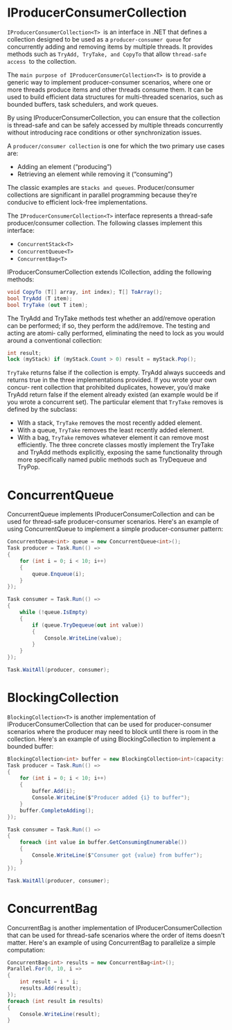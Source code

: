 # IProducerConsumerCollection<T>
`IProducerConsumerCollection<T> `is an interface in .NET that defines a collection designed to be used as a `producer-consumer queue` for concurrently adding and removing items by multiple threads. It provides methods such as `TryAdd, TryTake, and CopyTo` that allow `thread-safe access `to the collection.

The `main purpose of IProducerConsumerCollection<T> `is to provide a generic way to implement producer-consumer scenarios, where one or more threads produce items and other threads consume them. It can be used to build efficient data structures for multi-threaded scenarios, such as bounded buffers, task schedulers, and work queues.

By using IProducerConsumerCollection<T>, you can ensure that the collection is thread-safe and can be safely accessed by multiple threads concurrently without introducing race conditions or other synchronization issues.

A `producer/consumer collection` is one for which the two primary use cases are:
-  Adding an element (“producing”)
-  Retrieving an element while removing it (“consuming”)

The classic examples are s`tacks and queues`. Producer/consumer collections are significant in parallel programming because they’re conducive to efficient lock-free implementations.

The `IProducerConsumerCollection<T>` interface represents a thread-safe producer/consumer collection. The following classes implement this interface:
  - `ConcurrentStack<T>`
  - `ConcurrentQueue<T>`
  - `ConcurrentBag<T>`

IProducerConsumerCollection<T> extends ICollection, adding the following methods:
```c#
void CopyTo (T[] array, int index); T[] ToArray();
bool TryAdd (T item);
bool TryTake (out T item);
```

The TryAdd and TryTake methods test whether an add/remove operation can be performed; if so, they perform the add/remove. The testing and acting are atomi‐ cally performed, eliminating the need to lock as you would around a conventional collection:
```c#
int result;
lock (myStack) if (myStack.Count > 0) result = myStack.Pop();
```
`TryTake` returns false if the collection is empty. TryAdd always succeeds and returns true in the three implementations provided. If you wrote your own concur‐ rent collection that prohibited duplicates, however, you’d make TryAdd return false if the element already existed (an example would be if you wrote a concurrent set).
The particular element that `TryTake` removes is defined by the subclass:
  - With a stack, `TryTake` removes the most recently added element.
  - With a queue, `TryTake` removes the least recently added element.
  - With a bag, `TryTake` removes whatever element it can remove most efficiently.
The three concrete classes mostly implement the TryTake and TryAdd methods explicitly, exposing the same functionality through more specifically named public methods such as TryDequeue and TryPop.

# ConcurrentQueue
ConcurrentQueue<T> implements IProducerConsumerCollection<T> and can be used for thread-safe producer-consumer scenarios. Here's an example of using ConcurrentQueue<T> to implement a simple producer-consumer pattern:
```c#
ConcurrentQueue<int> queue = new ConcurrentQueue<int>();
Task producer = Task.Run(() =>
{
    for (int i = 0; i < 10; i++)
    {
        queue.Enqueue(i);
    }
});

Task consumer = Task.Run(() =>
{
    while (!queue.IsEmpty)
    {
        if (queue.TryDequeue(out int value))
        {
            Console.WriteLine(value);
        }
    }
});

Task.WaitAll(producer, consumer);

```

# BlockingCollection
`BlockingCollection<T>` is another implementation of IProducerConsumerCollection<T> that can be used for producer-consumer scenarios where the producer may need to block until there is room in the collection. Here's an example of using BlockingCollection<T> to implement a bounded buffer:

```c#
BlockingCollection<int> buffer = new BlockingCollection<int>(capacity: 5);
Task producer = Task.Run(() =>
{
    for (int i = 0; i < 10; i++)
    {
        buffer.Add(i);
        Console.WriteLine($"Producer added {i} to buffer");
    }
    buffer.CompleteAdding();
});

Task consumer = Task.Run(() =>
{
    foreach (int value in buffer.GetConsumingEnumerable())
    {
        Console.WriteLine($"Consumer got {value} from buffer");
    }
});

Task.WaitAll(producer, consumer);

```

# ConcurrentBag
ConcurrentBag<T> is another implementation of IProducerConsumerCollection<T> that can be used for thread-safe scenarios where the order of items doesn't matter. Here's an example of using ConcurrentBag<T> to parallelize a simple computation:
```c#
ConcurrentBag<int> results = new ConcurrentBag<int>();
Parallel.For(0, 10, i =>
{
    int result = i * i;
    results.Add(result);
});
foreach (int result in results)
{
    Console.WriteLine(result);
}

```